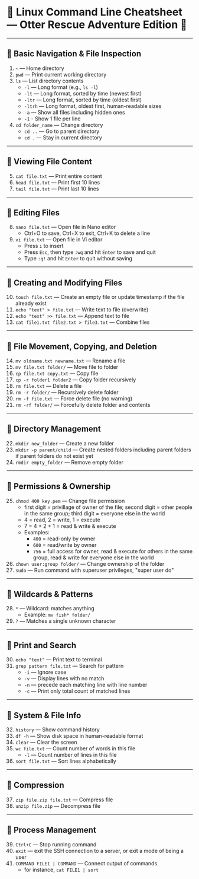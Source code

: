 # 🐚 Linux Command Line Cheatsheet — Otter Rescue Adventure Edition 🦦

---

## 📍 Basic Navigation & File Inspection

1. `~` — Home directory  
2. `pwd` — Print current working directory  
3. `ls` — List directory contents  
    - `-l` — Long format (e.g., `ls -l`)  
    - `-lt` — Long format, sorted by time (newest first)  
    - `-ltr` — Long format, sorted by time (oldest first)  
    - `-ltrh` — Long format, oldest first, human-readable sizes  
    - `-a` — Show all files including hidden ones  
    - `-1` - Show 1 file per line
4. `cd folder_name` — Change directory  
    - `cd ..` — Go to parent directory  
    - `cd .` — Stay in current directory  

---

## 📍 Viewing File Content

5. `cat file.txt` — Print entire content  
6. `head file.txt` — Print first 10 lines  
7. `tail file.txt` — Print last 10 lines  

---

## 📍 Editing Files

8. `nano file.txt` — Open file in Nano editor  
    - Ctrl+O to save, Ctrl+X to exit, Ctrl+K to delete a line  
9. `vi file.txt` — Open file in Vi editor  
    - Press `i` to insert  
    - Press `Esc`, then type `:wq` and hit `Enter` to save and quit  
    - Type `:q!` and hit `Enter` to quit without saving  

---

## 📍 Creating and Modifying Files

10. `touch file.txt` — Create an empty file or update timestamp if the file already exist
11. `echo "text" > file.txt` — Write text to file (overwrite)  
12. `echo "text" >> file.txt` — Append text to file  
13. `cat file1.txt file2.txt > file3.txt` — Combine files  

---

## 📍 File Movement, Copying, and Deletion

14. `mv oldname.txt newname.txt` — Rename a file  
15. `mv file.txt folder/` — Move file to folder  
16. `cp file.txt copy.txt` — Copy file  
17. `cp -r folder1 folder2` — Copy folder recursively  
18. `rm file.txt` — Delete a file  
19. `rm -r folder/` — Recursively delete folder  
20. `rm -f file.txt` — Force delete file (no warning)  
21. `rm -rf folder/` — Forcefully delete folder and contents  

---

## 📍 Directory Management

22. `mkdir new_folder` — Create a new folder  
23. `mkdir -p parent/child` — Create nested folders including parent folders if parent folders do not exist yet
24. `rmdir empty_folder` — Remove empty folder  

---

## 📍 Permissions & Ownership

25. `chmod 400 key.pem` — Change file permission  
    - first digit = privillage of owner of the file; second digit = other people in the same group; third digit = everyone else in the world
    - 4 = read, 2 = write, 1 = execute  
    - 7 = 4 + 2 + 1 = read & write & execute
    - Examples:  
        - `400` = read-only by owner  
        - `600` = read/write by owner  
        - `756` = full access for owner, read & execute for others in the same group, read & write for everyone else in the world
26. `chown user:group folder/` — Change ownership of the folder 
27. `sudo` — Run command with superuser privileges, "super user do" 

---

## 📍 Wildcards & Patterns

28. `*` — Wildcard: matches anything  
    - Example: `mv fish* folder/`  
29. `?` — Matches a single unknown character  

---

## 📍 Print and Search

30. `echo "text"` — Print text to terminal  
31. `grep pattern file.txt` — Search for pattern  
    - `-i` — Ignore case  
    - `-v` — Display lines with no match
    - `-n` — precede each matching line with line number 
    - `-c` — Print only total count of matched lines 

---

## 📍 System & File Info

32. `history` — Show command history  
33. `df -h` — Show disk space in human-readable format  
34. `clear` — Clear the screen  
35. `wc file.txt` — Count number of words in this file
    - `-l` — Count number of lines in this file
36. `sort file.txt` — Sort lines alphabetically  

---

## 📍 Compression

37. `zip file.zip file.txt` — Compress file  
38. `unzip file.zip` — Decompress file  

---

## 📍 Process Management

39. `Ctrl+C` — Stop running command  
40. `exit` — exit the SSH connection to a server, or exit a mode of being a user
41. `COMMAND FILE1 | COMMAND`  — Connect output of commands
    - for instance, `cat FILE1 | sort`
